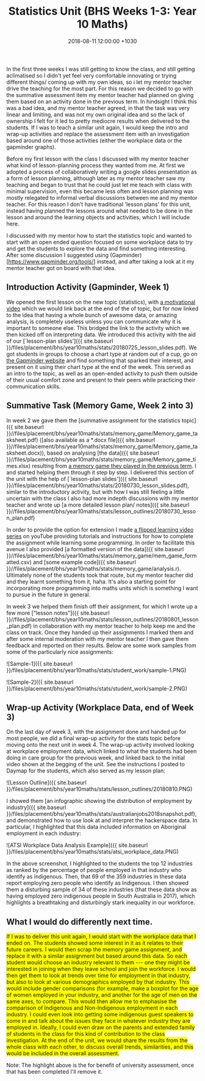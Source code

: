 ﻿---
layout: post
title:  "Statistics Unit (BHS Weeks 1-3: Year 10 Maths)"
date:   2018-08-11 12:00:00 +1030
categories: MTeach bhsPlacement yr10maths
tags: [1-5, 2-1, 2-2, 2-3, 2-4, 2-6, 3-1, 3-2, 3-3, 3-4, 3-5, 3-6, 4-1, 4-2, 4-3, 4-4, 4-5, 5-1, 5-2, 5-3, 5-4, 5-5, 6-3, 6-4]
acara: [ACMSP248, ACMSP249, ACMSP250, ACMSP253]
---


In the first three weeks I was still getting to know the class, and still getting aclimatised so I didn't yet feel very comfortable innovating or trying different things/ coming up with my own ideas, so i let my mentor teacher drive the teaching for the most part. For this reason we decided to go with the summative assessment item my mentor teacher had planned on giving them based on an activity done in the previous term. In hindsight I think this was a bad idea, and my mentor teacher agreed, in that the task was very linear and limiting, and was not my own original idea and so the lack of ownership I felt for it led to pretty mediocre results when delivered to the students. If I was to teach a similar unit again, I would keep the intro and wrap-up activities and replace the assessment item with an investigation based around one of those activities (either the workplace data or the gapminder graphs).

Before my first lesson with the class I discussed with my mentor teacher what kind of lesson-planning process they wanted from me. At first we adopted a process of collaboratively writing a google slides presentation as a form of lesson planning, although later as my mentor teacher saw my teaching and began to trust that he could just let me teach with class with minimal supervision, even this became less often and lesson planning was mostly relegated to informal verbal discussions between me and my mentor teacher. For this reason I don't have traditional 'lesson plans' for this unit, instead having planned the lessons around what needed to be done in the lesson and around the learning objects and activities, which I will include here.

I discussed with my mentor how to start the statistics topic and wanted to start with an open ended question focused on some workplace data to try and get the students to explore the data and find something interesting. After some discussion I suggested using (Gapminder)[https://www.gapminder.org/tools/] instead, and after taking a look at it my mentor teacher got on board with that idea.

## Introduction Activity (Gapminder, Week 1)

We opened the first lesson on the new topic (statistics), with [a motivational video](https://drive.google.com/open?id=13JqYVHErcnAWDWz6wvbxpbUBQ3T6Lcet) which we would link back at the end of the of topic, but for now linked to the idea that having a whole bunch of awesome data, or amazing analysis, is completely useless unless you can communicate why it is important to someone else. This bridged the link to the activity which we then kicked off on interpreting data. We introduced this activity with the aid of our [`lesson-plan slides']({{ site.baseurl }}/files/placement/bhs/year10maths/stats/20180725_lesson_slides.pdf). We got students in groups to choose a chart type at random out of a cup, go on [the Gapminder website](https://www.gapminder.org/tools/) and find something that sparked their interest, and present on it using their chart type at the end of the week. This served as an intro to the topic, as well as an open-ended activity to push them outside of their usual comfort zone and present to their peers while practicing their communication skills.

## Summative Task (Memory Game, Week 2 into 3)

In week 2 we gave them the [summative assignment for the statistics topic]({{ site.baseurl }}//files/placement/bhs/year10maths/stats/memory_game/Memory_game_tasksheet.pdf) ([also available as a *.docx file]({{ site.baseurl }}//files/placement/bhs/year10maths/stats/memory_game/Memory_game_tasksheet.docx)), based on analysing [the data]({{ site.baseurl }}//files/placement/bhs/year10maths/stats/memory_game/Memory_game_times.xlsx) resulting from [a memory game they played in the previous term](https://www.mathsisfun.com/games/memory/index.html). I and started helping them through it step by step. I delivered this section of the unit with the help of [`lesson-plan slides']({{ site.baseurl }}//files/placement/bhs/year10maths/stats/20180730_lesson_slides.pdf), simlar to the introductory activity, but with how I was still feeling a little  uncertain with the class I also had more indepth discussions with my mentor teacher and wrote up [a more detailed lesson plan/ notes]({{ site.baseurl }}//files/placement/bhs/year10maths/stats/lesson_outlines/20180730_lesson_plan.pdf)

In order to provide the option for extension I made [a flipped learning video series](https://youtu.be/BdYo-u8UBiE) on youTube providing tutorials and instructions for how to complete the assignment while learning some programming. In order to facilitate this avenue I also provided [a formatted version of the data]({{ site.baseurl }}//files/placement/bhs/year10maths/stats/memory_game/mem_game_formatted.csv) and [some example code]({{ site.baseurl }}//files/placement/bhs/year10maths/stats/memory_game/analysis.r). Ultimately none of the students took that route, but my mentor teacher did and they learnt something from it, haha. It's also a starting point for incorporating more programming into maths units which is something I want to pursue in the future in general.

In week 3 we helped them finish off their assignment, for which I wrote up a few more ["lesson notes"]({{ site.baseurl }}//files/placement/bhs/year10maths/stats/lesson_outlines/20180801_lesson_plan.pdf) in collaboration with my mentor teacher to help keep me and the class on track. Once they handed up their assignments I marked them and after some internal moderation with my mentor teacher I then gave them feedback and reported on their results. Below are some work samples from some of the particularly nice assignments:

![Sample-1]({{ site.baseurl }}/files/placement/bhs/year10maths/stats/student_work/sample-1.PNG)

![Sample-2]({{ site.baseurl }}/files/placement/bhs/year10maths/stats/student_work/sample-2.PNG)


## Wrap-up Activity (Workplace Data, end of Week 3)

On the last day of week 3, with the assignment done and handed up for most people, we did a final wrap-up activity for the stats topic before moving onto the next unit in week 4. The wrap-up activity involved looking at workplace employment data, which linked to what the students had been doing in care group for the previous week, and linked back to the initial video shown at the begging of the unit. See the instructions I posted to Daymap for the students, which also served as my lesson plan:

![Lesson Outline]({{ site.baseurl }}/files/placement/bhs/year10maths/stats/lesson_outlines/20180810.PNG)

I showed them [an infographic showing the distribution of employment by industry]({{ site.baseurl }}/files/placement/bhs/year10maths/stats/australianjobs2018snapshot.pdf), and demonstrated how to use look at and interpret the hackerspace data. In particular, I highlighted that this data included information on Aboriginal employment in each industry:

![ATSI Workplace Data Analysis Example]({{ site.baseurl }}/files/placement/bhs/year10maths/stats/atsi_workplace_data.PNG)

In the above screenshot, I highlighted to the students the top 12 industries as ranked by the percentage of people employed in that industry who identify as indigenous. Then, that 69 of the 359 industries in these data report employing zero people who identify as Indigenous. I then showed them a disturbing sample of 34 of these industries (that these data show as having employed zero indigenous people in South Australia in 2017), which highlights a breathtaking and disturbingly stark inequality in our workforce.


## What I would do differently next time.

<span style="background-color: #FFFF00">
If I was to deliver this unit again, I would start with the workplace data that I ended on. The students showed some interest in it as it relates to their future careers. I would then scrap the memory game assignment, and replace it with a similar assignment but based around this data. So each student would choose an industry relevant to them --- one they might be interested in joining when they leave school and join the workforce. I would then get them to look at trends over time for employment in that industry, but also to look at various demographics employed by that industry. This would include gender comparisons (for example, make a boxplot for the age of women employed in your industry, and another for the age of men on the same axes, to compare. This would then allow me to emphasise the comparison of Indigenous and Non-Indigenous employment in each industry. I could even look into getting some indigenous guest speakers to come in and talk about the issues they face in whatever industry they are employed in. Ideally, I could even draw on the parents and extended family of students in the class for this kind of contribution to the class investigation. At the end of the unit, we would share the results from the whole class with each other, to discuss overall trends, similarities, and this would be included in the overall assessment.
</span>

Note: The highlight above is the for benefit of university assessment, once that has been completed I'll remove it. 







